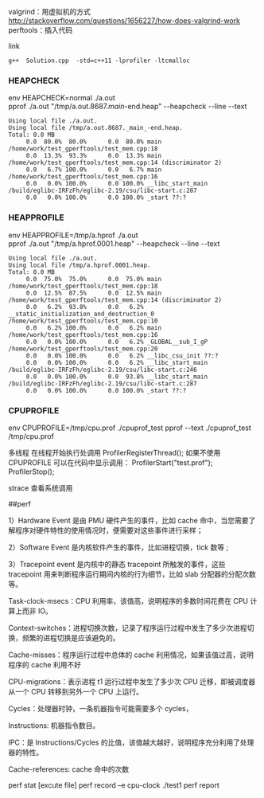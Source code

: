 valgrind：用虚拟机的方式   
http://stackoverflow.com/questions/1656227/how-does-valgrind-work    
perftools：插入代码   



link

```
g++  Solution.cpp  -std=c++11 -lprofiler -ltcmalloc

```

### HEAPCHECK

env HEAPCHECK=normal ./a.out    
pprof ./a.out "/tmp/a.out.8687._main_-end.heap"  --heapcheck --line  --text
```
Using local file ./a.out.   
Using local file /tmp/a.out.8687._main_-end.heap.
Total: 0.0 MB
     0.0  80.0%  80.0%      0.0  80.0% main /home/work/test_gperftools/test_mem.cpp:18
     0.0  13.3%  93.3%      0.0  13.3% main /home/work/test_gperftools/test_mem.cpp:14 (discriminator 2)
     0.0   6.7% 100.0%      0.0   6.7% main /home/work/test_gperftools/test_mem.cpp:16
     0.0   0.0% 100.0%      0.0 100.0% __libc_start_main /build/eglibc-IRFzFh/eglibc-2.19/csu/libc-start.c:287
     0.0   0.0% 100.0%      0.0 100.0% _start ??:?
```

### HEAPPROFILE

env HEAPPROFILE=/tmp/a.hprof ./a.out    
pprof ./a.out "/tmp/a.hprof.0001.heap"  --heapcheck --line  --text  
```                      
Using local file ./a.out.
Using local file /tmp/a.hprof.0001.heap.
Total: 0.0 MB
     0.0  75.0%  75.0%      0.0  75.0% main /home/work/test_gperftools/test_mem.cpp:18
     0.0  12.5%  87.5%      0.0  12.5% main /home/work/test_gperftools/test_mem.cpp:14 (discriminator 2)
     0.0   6.2%  93.8%      0.0   6.2% __static_initialization_and_destruction_0 /home/work/test_gperftools/test_mem.cpp:10
     0.0   6.2% 100.0%      0.0   6.2% main /home/work/test_gperftools/test_mem.cpp:16
     0.0   0.0% 100.0%      0.0   6.2% _GLOBAL__sub_I_gP /home/work/test_gperftools/test_mem.cpp:20
     0.0   0.0% 100.0%      0.0   6.2% __libc_csu_init ??:?
     0.0   0.0% 100.0%      0.0   6.2% __libc_start_main /build/eglibc-IRFzFh/eglibc-2.19/csu/libc-start.c:246
     0.0   0.0% 100.0%      0.0  93.8% __libc_start_main /build/eglibc-IRFzFh/eglibc-2.19/csu/libc-start.c:287
     0.0   0.0% 100.0%      0.0 100.0% _start ??:?
```


### CPUPROFILE

env CPUPROFILE=/tmp/cpu.prof  ./cpuprof_test 
pprof --text ./cpuprof_test  /tmp/cpu.prof 

多线程 在线程开始执行处调用 ProfilerRegisterThread(); 
如果不使用 CPUPROFILE 可以在代码中显示调用：
ProfilerStart("test.prof");
ProfilerStop();

strace 查看系统调用

##perf

1）Hardware Event 是由 PMU 硬件产生的事件，比如 cache 命中，当您需要了解程序对硬件特性的使用情况时，便需要对这些事件进行采样；

2）Software Event 是内核软件产生的事件，比如进程切换，tick 数等 ;

3）Tracepoint event 是内核中的静态 tracepoint 所触发的事件，这些 tracepoint 用来判断程序运行期间内核的行为细节，比如 slab 分配器的分配次数等。

Task-clock-msecs：CPU 利用率，该值高，说明程序的多数时间花费在 CPU 计算上而非 IO。

Context-switches：进程切换次数，记录了程序运行过程中发生了多少次进程切换，频繁的进程切换是应该避免的。

Cache-misses：程序运行过程中总体的 cache 利用情况，如果该值过高，说明程序的 cache 利用不好

CPU-migrations：表示进程 t1 运行过程中发生了多少次 CPU 迁移，即被调度器从一个 CPU 转移到另外一个 CPU 上运行。

Cycles：处理器时钟，一条机器指令可能需要多个 cycles，

Instructions: 机器指令数目。

IPC：是 Instructions/Cycles 的比值，该值越大越好，说明程序充分利用了处理器的特性。

Cache-references: cache 命中的次数



perf stat [excute file]
perf record –e cpu-clock ./test1
perf report